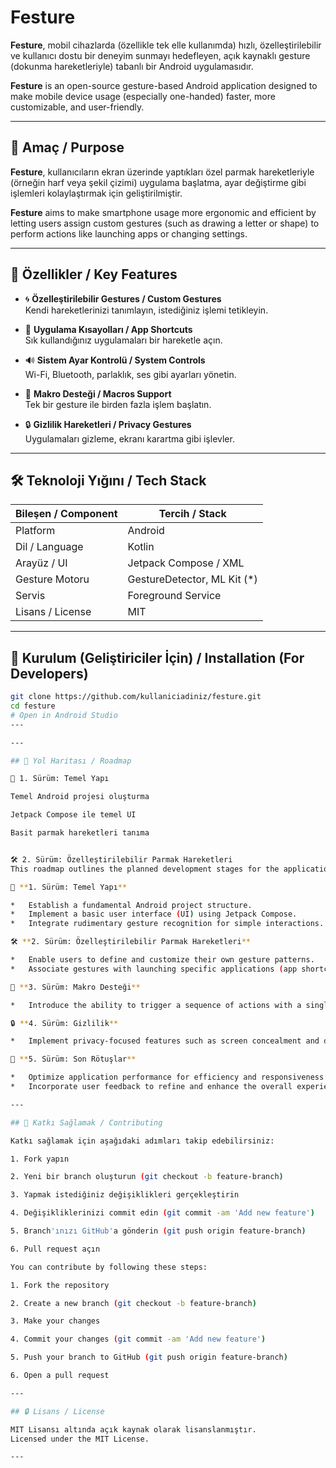 # Festure

**Festure**, mobil cihazlarda (özellikle tek elle kullanımda) hızlı, özelleştirilebilir ve kullanıcı dostu bir deneyim sunmayı hedefleyen, açık kaynaklı gesture (dokunma hareketleriyle) tabanlı bir Android uygulamasıdır.

**Festure** is an open-source gesture-based Android application designed to make mobile device usage (especially one-handed) faster, more customizable, and user-friendly.

---

## 🎯 Amaç / Purpose

**Festure**, kullanıcıların ekran üzerinde yaptıkları özel parmak hareketleriyle (örneğin harf veya şekil çizimi) uygulama başlatma, ayar değiştirme gibi işlemleri kolaylaştırmak için geliştirilmiştir.

**Festure** aims to make smartphone usage more ergonomic and efficient by letting users assign custom gestures (such as drawing a letter or shape) to perform actions like launching apps or changing settings.

---

## 🔑 Özellikler / Key Features

- 🌀 **Özelleştirilebilir Gestures / Custom Gestures**  
  Kendi hareketlerinizi tanımlayın, istediğiniz işlemi tetikleyin.

- 📲 **Uygulama Kısayolları / App Shortcuts**  
  Sık kullandığınız uygulamaları bir hareketle açın.

- 🔊 **Sistem Ayar Kontrolü / System Controls**  
  Wi-Fi, Bluetooth, parlaklık, ses gibi ayarları yönetin.

- 🔁 **Makro Desteği / Macros Support**  
  Tek bir gesture ile birden fazla işlem başlatın.

- 🔒 **Gizlilik Hareketleri / Privacy Gestures**  
  Uygulamaları gizleme, ekranı karartma gibi işlevler.

---

## 🛠️ Teknoloji Yığını / Tech Stack

| Bileşen / Component | Tercih / Stack               |
|--------------------|------------------------------|
| Platform           | Android                      |
| Dil / Language     | Kotlin                       |
| Arayüz / UI        | Jetpack Compose / XML        |
| Gesture Motoru     | GestureDetector, ML Kit (*)  |
| Servis             | Foreground Service           |
| Lisans / License   | MIT                          |

---

## 🚀 Kurulum (Geliştiriciler İçin) / Installation (For Developers)

```bash
git clone https://github.com/kullaniciadiniz/festure.git
cd festure
# Open in Android Studio
---

---

## 📅 Yol Haritası / Roadmap

🚀 1. Sürüm: Temel Yapı

Temel Android projesi oluşturma

Jetpack Compose ile temel UI

Basit parmak hareketleri tanıma


🛠️ 2. Sürüm: Özelleştirilebilir Parmak Hareketleri
This roadmap outlines the planned development stages for the application, from initial setup to advanced features and refinements.

🚀 **1. Sürüm: Temel Yapı**

*   Establish a fundamental Android project structure.
*   Implement a basic user interface (UI) using Jetpack Compose.
*   Integrate rudimentary gesture recognition for simple interactions.

🛠️ **2. Sürüm: Özelleştirilebilir Parmak Hareketleri**

*   Enable users to define and customize their own gesture patterns.
*   Associate gestures with launching specific applications (app shortcuts).

🧠 **3. Sürüm: Makro Desteği**

*   Introduce the ability to trigger a sequence of actions with a single gesture (macros).

🔒 **4. Sürüm: Gizlilik**

*   Implement privacy-focused features such as screen concealment and dimming.

🌟 **5. Sürüm: Son Rötuşlar**

*   Optimize application performance for efficiency and responsiveness.
*   Incorporate user feedback to refine and enhance the overall experience.

---

## 📝 Katkı Sağlamak / Contributing

Katkı sağlamak için aşağıdaki adımları takip edebilirsiniz:

1. Fork yapın

2. Yeni bir branch oluşturun (git checkout -b feature-branch)

3. Yapmak istediğiniz değişiklikleri gerçekleştirin

4. Değişikliklerinizi commit edin (git commit -am 'Add new feature')

5. Branch'ınızı GitHub'a gönderin (git push origin feature-branch)

6. Pull request açın

You can contribute by following these steps:

1. Fork the repository

2. Create a new branch (git checkout -b feature-branch)

3. Make your changes

4. Commit your changes (git commit -am 'Add new feature')

5. Push your branch to GitHub (git push origin feature-branch)

6. Open a pull request

---

## 🔒 Lisans / License

MIT Lisansı altında açık kaynak olarak lisanslanmıştır.
Licensed under the MIT License.

---
